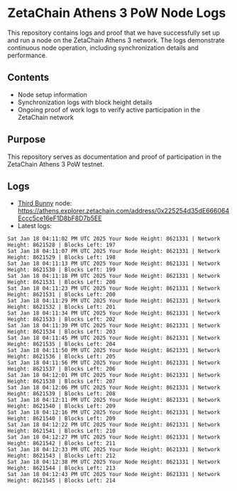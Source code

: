 # ZetaChain Athens 3 PoW Node Logs
This repository contains logs and proof that we have successfully set up and run a node on the ZetaChain Athens 3 network. The logs demonstrate continuous node operation, including synchronization details and performance.

## Contents
- Node setup information
- Synchronization logs with block height details
- Ongoing proof of work logs to verify active participation in the ZetaChain network

## Purpose
This repository serves as documentation and proof of participation in the ZetaChain Athens 3 PoW testnet.

## Logs

- [Third Bunny](https://thirdbunny.xyz/) node: https://athens.explorer.zetachain.com/address/0x225254d35dE666064Eccc5ce16eF1D8bF8D7b5EE
- Latest logs:
```
Sat Jan 18 04:11:02 PM UTC 2025 Your Node Height: 8621331 | Network Height: 8621528 | Blocks Left: 197
Sat Jan 18 04:11:07 PM UTC 2025 Your Node Height: 8621331 | Network Height: 8621529 | Blocks Left: 198
Sat Jan 18 04:11:13 PM UTC 2025 Your Node Height: 8621331 | Network Height: 8621530 | Blocks Left: 199
Sat Jan 18 04:11:18 PM UTC 2025 Your Node Height: 8621331 | Network Height: 8621531 | Blocks Left: 200
Sat Jan 18 04:11:23 PM UTC 2025 Your Node Height: 8621331 | Network Height: 8621531 | Blocks Left: 200
Sat Jan 18 04:11:29 PM UTC 2025 Your Node Height: 8621331 | Network Height: 8621532 | Blocks Left: 201
Sat Jan 18 04:11:34 PM UTC 2025 Your Node Height: 8621331 | Network Height: 8621533 | Blocks Left: 202
Sat Jan 18 04:11:39 PM UTC 2025 Your Node Height: 8621331 | Network Height: 8621534 | Blocks Left: 203
Sat Jan 18 04:11:45 PM UTC 2025 Your Node Height: 8621331 | Network Height: 8621535 | Blocks Left: 204
Sat Jan 18 04:11:50 PM UTC 2025 Your Node Height: 8621331 | Network Height: 8621536 | Blocks Left: 205
Sat Jan 18 04:11:56 PM UTC 2025 Your Node Height: 8621331 | Network Height: 8621537 | Blocks Left: 206
Sat Jan 18 04:12:01 PM UTC 2025 Your Node Height: 8621331 | Network Height: 8621538 | Blocks Left: 207
Sat Jan 18 04:12:06 PM UTC 2025 Your Node Height: 8621331 | Network Height: 8621539 | Blocks Left: 208
Sat Jan 18 04:12:11 PM UTC 2025 Your Node Height: 8621331 | Network Height: 8621540 | Blocks Left: 209
Sat Jan 18 04:12:16 PM UTC 2025 Your Node Height: 8621331 | Network Height: 8621540 | Blocks Left: 209
Sat Jan 18 04:12:22 PM UTC 2025 Your Node Height: 8621331 | Network Height: 8621541 | Blocks Left: 210
Sat Jan 18 04:12:27 PM UTC 2025 Your Node Height: 8621331 | Network Height: 8621542 | Blocks Left: 211
Sat Jan 18 04:12:33 PM UTC 2025 Your Node Height: 8621331 | Network Height: 8621543 | Blocks Left: 212
Sat Jan 18 04:12:38 PM UTC 2025 Your Node Height: 8621331 | Network Height: 8621544 | Blocks Left: 213
Sat Jan 18 04:12:43 PM UTC 2025 Your Node Height: 8621331 | Network Height: 8621545 | Blocks Left: 214
```
